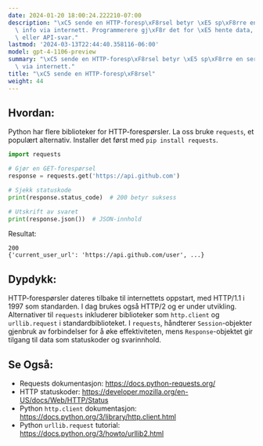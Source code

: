 ```yaml
---
date: 2024-01-20 18:00:24.222210-07:00
description: "\xC5 sende en HTTP-foresp\xF8rsel betyr \xE5 sp\xF8rre en server om\
  \ info via internett. Programmerere gj\xF8r det for \xE5 hente data, som nettsideinnhold\
  \ eller API-svar."
lastmod: '2024-03-13T22:44:40.358116-06:00'
model: gpt-4-1106-preview
summary: "\xC5 sende en HTTP-foresp\xF8rsel betyr \xE5 sp\xF8rre en server om info\
  \ via internett."
title: "\xC5 sende en HTTP-foresp\xF8rsel"
weight: 44
---
```


## Hvordan:
Python har flere biblioteker for HTTP-forespørsler. La oss bruke `requests`, et populært alternativ. Installer det først med `pip install requests`.

```Python
import requests

# Gjør en GET-forespørsel
response = requests.get('https://api.github.com')

# Sjekk statuskode
print(response.status_code)  # 200 betyr suksess

# Utskrift av svaret
print(response.json())  # JSON-innhold
```

Resultat:

```
200
{'current_user_url': 'https://api.github.com/user', ...}
```

## Dypdykk:
HTTP-forespørsler dateres tilbake til internettets oppstart, med HTTP/1.1 i 1997 som standarden. I dag brukes også HTTP/2 og er under utvikling. Alternativer til `requests` inkluderer biblioteker som `http.client` og `urllib.request` i standardbiblioteket. I `requests`, håndterer `Session`-objekter gjenbruk av forbindelser for å øke effektiviteten, mens `Response`-objektet gir tilgang til data som statuskoder og svarinnhold.

## Se Også:
- Requests dokumentasjon: https://docs.python-requests.org/
- HTTP statuskoder: https://developer.mozilla.org/en-US/docs/Web/HTTP/Status
- Python `http.client` dokumentasjon: https://docs.python.org/3/library/http.client.html
- Python `urllib.request` tutorial: https://docs.python.org/3/howto/urllib2.html

